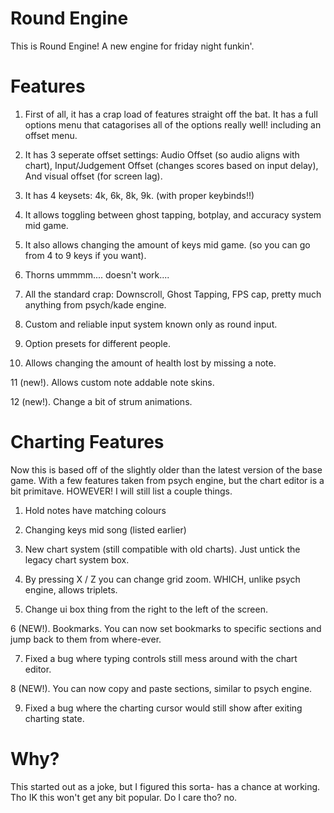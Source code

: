 # Round Engine

This is Round Engine! A new engine for friday night funkin'.

# Features

1. First of all, it has a crap load of features straight off the bat. It has a full options menu that catagorises all of the options really well! including an offset menu.

2. It has 3 seperate offset settings: Audio Offset (so audio aligns with chart), Input/Judgement Offset (changes scores based on input delay), And visual offset (for screen lag).

3. It has 4 keysets: 4k, 6k, 8k, 9k. (with proper keybinds!!)

4. It allows toggling between ghost tapping, botplay, and accuracy system mid game.

5. It also allows changing the amount of keys mid game. (so you can go from 4 to 9 keys if you want).

6. Thorns ummmm.... doesn't work....

7. All the standard crap: Downscroll, Ghost Tapping, FPS cap, pretty much anything from psych/kade engine.

8. Custom and reliable input system known only as round input.

9. Option presets for different people.

10. Allows changing the amount of health lost by missing a note.

11 (new!). Allows custom note addable note skins.

12 (new!). Change a bit of strum animations.  

# Charting Features

Now this is based off of the slightly older than the latest version of the base game. With a few features taken from psych engine, but the chart editor is a bit primitave. HOWEVER! I will still list a couple things.

1. Hold notes have matching colours

2. Changing keys mid song (listed earlier)

3. New chart system (still compatible with old charts). Just untick the legacy chart system box.

4. By pressing X / Z you can change grid zoom. WHICH, unlike psych engine, allows triplets.

5. Change ui box thing from the right to the left of the screen.

6 (NEW!). Bookmarks. You can now set bookmarks to specific sections and jump back to them from where-ever.

7. Fixed a bug where typing controls still mess around with the chart editor.

8 (NEW!). You can now copy and paste sections, similar to psych engine.

9. Fixed a bug where the charting cursor would still show after exiting charting state.

# Why?

This started out as a joke, but I figured this sorta- has a chance at working. Tho IK this won't get any bit popular. Do I care tho? no.
